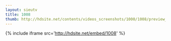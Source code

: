```yaml
---
layout: sieutv
title: 1008
thumb: http://hdsite.net/contents/videos_screenshots/1000/1008/preview_360p.mp4.jpg
---
```

{% include iframe src='http://hdsite.net/embed/1008' %}
 

